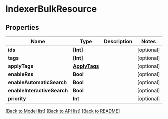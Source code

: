 # IndexerBulkResource

## Properties
Name | Type | Description | Notes
------------ | ------------- | ------------- | -------------
**ids** | **[Int]** |  | [optional] 
**tags** | **[Int]** |  | [optional] 
**applyTags** | [**ApplyTags**](ApplyTags.md) |  | [optional] 
**enableRss** | **Bool** |  | [optional] 
**enableAutomaticSearch** | **Bool** |  | [optional] 
**enableInteractiveSearch** | **Bool** |  | [optional] 
**priority** | **Int** |  | [optional] 

[[Back to Model list]](../README.md#documentation-for-models) [[Back to API list]](../README.md#documentation-for-api-endpoints) [[Back to README]](../README.md)


